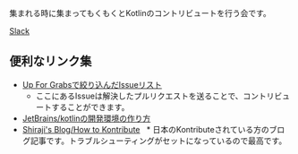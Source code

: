 集まれる時に集まってもくもくとKotlinのコントリビュートを行う会です。

[Slack](https://mokmok-kontribute.slack.com)

## 便利なリンク集
* [Up For Grabsで絞り込んだIssueリスト](https://youtrack.jetbrains.com/oauth?state=%2Fissues%2FKT%3Fq%3Dtag:%2520%257BUp%2520For%2520Grabs%257D%2520%2523Unresolved%2520sort%2520by:%2520created%2520desc%2520)
   * ここにあるIssueは解決したプルリクエストを送ることで、コントリビュートすることができます。
* [JetBrains/kotlinの開発環境の作り方](https://github.com/JetBrains/kotlin#build-environment-requirements)
* [Shiraji's Blog/How to Kontribute](http://shiraji.github.io/blog/2016/07/14/how-to-kontribute/)
   * 日本のKontributeされている方のブログ記事です。トラブルシューティングがセットになっているので最高です。


